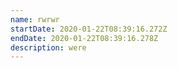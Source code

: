 ```yaml
---
name: rwrwr
startDate: 2020-01-22T08:39:16.272Z
endDate: 2020-01-22T08:39:16.278Z
description: were
---
```


